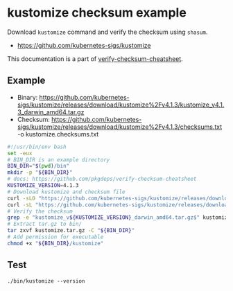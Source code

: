 # kustomize checksum example

Download `kustomize` command and verify the checksum using `shasum`.

- https://github.com/kubernetes-sigs/kustomize

This documentation is a part of [verify-checksum-cheatsheet](https://github.com/pkgdeps/verify-checksum-cheatsheet).

## Example

- Binary: https://github.com/kubernetes-sigs/kustomize/releases/download/kustomize%2Fv4.1.3/kustomize_v4.1.3_darwin_amd64.tar.gz
- Checksum: https://github.com/kubernetes-sigs/kustomize/releases/download/kustomize%2Fv4.1.3/checksums.txt -o kustomize.checksums.txt

```bash
#!/usr/bin/env bash
set -eux
# BIN_DIR is an example directory
BIN_DIR="$(pwd)/bin"
mkdir -p "${BIN_DIR}"
# docs: https://github.com/pkgdeps/verify-checksum-cheatsheet
KUSTOMIZE_VERSION=4.1.3
# Download kustomize and checksum file
curl -sLO "https://github.com/kubernetes-sigs/kustomize/releases/download/kustomize%2Fv${KUSTOMIZE_VERSION}/kustomize_v${KUSTOMIZE_VERSION}_darwin_amd64.tar.gz" && \
curl -sL "https://github.com/kubernetes-sigs/kustomize/releases/download/kustomize%2Fv${KUSTOMIZE_VERSION}/checksums.txt" -o kustomize.checksums.txt
# Verify the checksum
grep -e "kustomize_v${KUSTOMIZE_VERSION}_darwin_amd64.tar.gz$" kustomize.checksums.txt | shasum --check - || (echo "Error: Not match kustomize checksum." && exit 1)
# Extract tar.gz to bin/
tar zxvf kustomize.tar.gz -C "${BIN_DIR}"
# Add permission for executable
chmod +x "${BIN_DIR}/kustomize"
```

## Test

    ./bin/kustomize --version